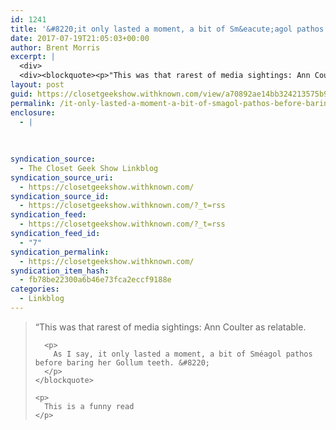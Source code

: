 ```yaml
---
id: 1241
title: '&#8220;it only lasted a moment, a bit of Sm&eacute;agol pathos before baring her Gollum teeth&#8221;'
date: 2017-07-19T21:05:03+00:00
author: Brent Morris
excerpt: |
  <div>
  <div><blockquote><p>"This was that rarest of media sightings: Ann Coulter as relatable.</p><p>As I say, it only lasted a moment, a bit of Sm&eacute;agol pathos before baring her Gollum teeth. "</p></blockquote><p>This is a funny read</p></div></div>
layout: post
guid: https://closetgeekshow.withknown.com/view/a70892ae14bb324213575b97ffeeeaa7
permalink: /it-only-lasted-a-moment-a-bit-of-smagol-pathos-before-baring-her-gollum-teeth/
enclosure:
  - |
    
    
    
syndication_source:
  - The Closet Geek Show Linkblog
syndication_source_uri:
  - https://closetgeekshow.withknown.com/
syndication_source_id:
  - https://closetgeekshow.withknown.com/?_t=rss
syndication_feed:
  - https://closetgeekshow.withknown.com/?_t=rss
syndication_feed_id:
  - "7"
syndication_permalink:
  - https://closetgeekshow.withknown.com/
syndication_item_hash:
  - fb78be22300a6b46e73fca2eccf9188e
categories:
  - Linkblog
---
```

<div class="known-bookmark">
  <div class="e-content">
    <blockquote>
      <p>
        &#8220;This was that rarest of media sightings: Ann Coulter as relatable.
      </p>
      
      <p>
        As I say, it only lasted a moment, a bit of Sméagol pathos before baring her Gollum teeth. &#8220;
      </p>
    </blockquote>
    
    <p>
      This is a funny read
    </p>
  </div>
</div>